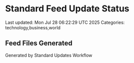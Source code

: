 # Standard Feed Update Status
Last updated: Mon Jul 28 06:22:29 UTC 2025
Categories: technology,business,world

## Feed Files Generated

Generated by Standard Updates Workflow
